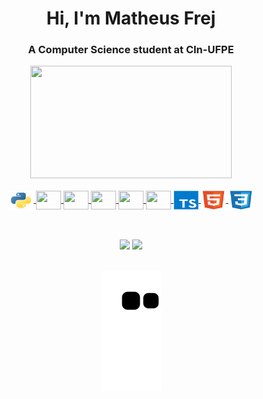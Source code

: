 <h1 align="center">Hi, I'm Matheus Frej</h1>
<h3 align="center">A Computer Science student at CIn-UFPE</h3>

<div align="center">
  <a href="https://github.com/matheusfrej">
  <img height="180em" src="https://github-readme-stats.vercel.app/api?username=matheusfrej&show_icons=true&theme=dark&include_all_commits=true&count_private=true" width="80%">
  <div style="display: inline_block"><br>
  <img align="center" height="30" width="40" src="https://raw.githubusercontent.com/devicons/devicon/master/icons/python/python-original.svg">
  <img align="center" height="30" width="40" src="https://cdn.jsdelivr.net/gh/devicons/devicon/icons/java/java-original.svg">
    <img align="center" height="30" width="40" src="https://cdn.jsdelivr.net/gh/devicons/devicon/icons/cplusplus/cplusplus-original.svg"">
      <img align="center" height="30" width="40" src="https://cdn.jsdelivr.net/gh/devicons/devicon/icons/c/c-original.svg"">

  <img align="center" height="30" width="40" src="https://cdn.jsdelivr.net/gh/devicons/devicon/icons/oracle/oracle-original.svg">
  <img align="center" height="30" width="40" src="https://cdn.jsdelivr.net/gh/devicons/devicon/icons/angularjs/angularjs-plain.svg">
  <img align="center" height="30" width="40" src="https://raw.githubusercontent.com/devicons/devicon/master/icons/typescript/typescript-plain.svg">
  <img align="center" height="30" width="40" src="https://raw.githubusercontent.com/devicons/devicon/master/icons/html5/html5-original.svg">
  <img align="center" height="30" width="40" src="https://raw.githubusercontent.com/devicons/devicon/master/icons/css3/css3-original.svg">

  <br><br>
  <a href = "mailto:mflc@cin.ufpe.br"><img src="https://img.shields.io/badge/-Gmail-%23333?style=for-the-badge&logo=gmail&logoColor=white" target="_blank"></a>
  <a href="https://www.linkedin.com/in/matheus-frej/" target="_blank"><img src="https://img.shields.io/badge/-LinkedIn-%230077B5?style=for-the-badge&logo=linkedin&logoColor=white" target="_blank"></a> <br><br>

![snake gif](https://github.com/matheusfrej/matheusfrej/blob/output/github-contribution-grid-snake.svg)
